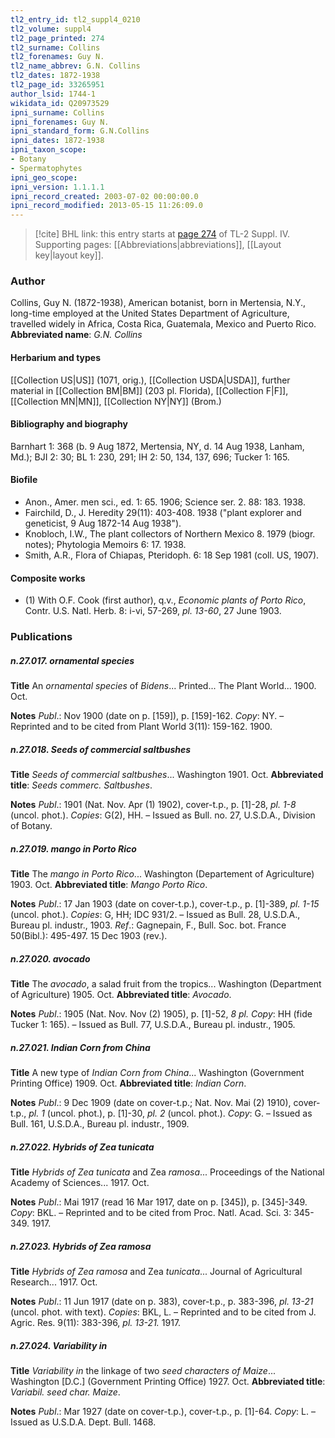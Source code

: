 ```yaml
---
tl2_entry_id: tl2_suppl4_0210
tl2_volume: suppl4
tl2_page_printed: 274
tl2_surname: Collins
tl2_forenames: Guy N.
tl2_name_abbrev: G.N. Collins
tl2_dates: 1872-1938
tl2_page_id: 33265951
author_lsid: 1744-1
wikidata_id: Q20973529
ipni_surname: Collins
ipni_forenames: Guy N.
ipni_standard_form: G.N.Collins
ipni_dates: 1872-1938
ipni_taxon_scope: 
- Botany
- Spermatophytes
ipni_geo_scope: 
ipni_version: 1.1.1.1
ipni_record_created: 2003-07-02 00:00:00.0
ipni_record_modified: 2013-05-15 11:26:09.0
---
```



> [!cite] BHL link: this entry starts at [page 274](https://www.biodiversitylibrary.org/page/33265951) of TL-2 Suppl. IV.
> Supporting pages: [[Abbreviations|abbreviations]], [[Layout key|layout key]].

### Author

Collins, Guy N. (1872-1938), American botanist, born in Mertensia, N.Y., long-time employed at the United States Department of Agriculture, travelled widely in Africa, Costa Rica, Guatemala, Mexico and Puerto Rico. 
**Abbreviated name**: *G.N. Collins*

#### Herbarium and types

[[Collection US|US]] (1071, orig.), [[Collection USDA|USDA]], further material in [[Collection BM|BM]] (203 pl. Florida), [[Collection F|F]], [[Collection MN|MN]], [[Collection NY|NY]] (Brom.)

#### Bibliography and biography

Barnhart 1: 368 (b. 9 Aug 1872, Mertensia, NY, d. 14 Aug 1938, Lanham, Md.); BJI 2: 30; BL 1: 230, 291; IH 2: 50, 134, 137, 696; Tucker 1: 165.

#### Biofile

- Anon., Amer. men sci., ed. 1: 65. 1906; Science ser. 2. 88: 183. 1938.
- Fairchild, D., J. Heredity 29(11): 403-408. 1938 ("plant explorer and geneticist, 9 Aug 1872-14 Aug 1938").
- Knobloch, I.W., The plant collectors of Northern Mexico 8. 1979 (biogr. notes); Phytologia Memoirs 6: 17. 1938.
- Smith, A.R., Flora of Chiapas, Pteridoph. 6: 18 Sep 1981 (coll. US, 1907).

#### Composite works

- (1) With O.F. Cook (first author), q.v., *Economic plants of Porto Rico*, Contr. U.S. Natl. Herb. 8: i-vi, 57-269, *pl. 13-60*, 27 June 1903.

### Publications

##### n.27.017. ornamental species

**Title**
An *ornamental species* of *Bidens*... Printed... The Plant World... 1900. Oct.

**Notes**
*Publ*.: Nov 1900 (date on p. \[159\]), p. \[159\]-162. *Copy*: NY. – Reprinted and to be cited from Plant World 3(11): 159-162. 1900.

##### n.27.018. Seeds of commercial saltbushes

**Title**
*Seeds of commercial saltbushes*... Washington 1901. Oct.
**Abbreviated title**: *Seeds commerc. Saltbushes*.

**Notes**
*Publ*.: 1901 (Nat. Nov. Apr (1) 1902), cover-t.p., p. \[1\]-28, *pl. 1-8* (uncol. phot.). *Copies*: G(2), HH. – Issued as Bull. no. 27, U.S.D.A., Division of Botany.

##### n.27.019. mango in Porto Rico

**Title**
The *mango in Porto Rico*... Washington (Departement of Agriculture) 1903. Oct.
**Abbreviated title**: *Mango Porto Rico*.

**Notes**
*Publ*.: 17 Jan 1903 (date on cover-t.p.), cover-t.p., p. \[1\]-389, *pl. 1-15* (uncol. phot.). *Copies*: G, HH; IDC 931/2. – Issued as Bull. 28, U.S.D.A., Bureau pl. industr., 1903.
*Ref*.: Gagnepain, F., Bull. Soc. bot. France 50(Bibl.): 495-497. 15 Dec 1903 (rev.).

##### n.27.020. avocado

**Title**
The *avocado*, a salad fruit from the tropics... Washington (Department of Agriculture) 1905. Oct.
**Abbreviated title**: *Avocado*.

**Notes**
*Publ*.: 1905 (Nat. Nov. Nov (2) 1905), p. \[1\]-52, *8 pl. Copy*: HH (fide Tucker 1: 165). – Issued as Bull. 77, U.S.D.A., Bureau pl. industr., 1905.

##### n.27.021. Indian Corn from China

**Title**
A new type of *Indian Corn from China*... Washington (Government Printing Office) 1909. Oct.
**Abbreviated title**: *Indian Corn*.

**Notes**
*Publ*.: 9 Dec 1909 (date on cover-t.p.; Nat. Nov. Mai (2) 1910), cover-t.p., *pl. 1* (uncol. phot.), p. \[1\]-30, *pl. 2* (uncol. phot.). *Copy*: G. – Issued as Bull. 161, U.S.D.A., Bureau pl. industr., 1909.

##### n.27.022. Hybrids of Zea tunicata

**Title**
*Hybrids of Zea tunicata* and Zea *ramosa*... Proceedings of the National Academy of Sciences... 1917. Oct.

**Notes**
*Publ*.: Mai 1917 (read 16 Mar 1917, date on p. \[345\]), p. \[345\]-349. *Copy*: BKL. – Reprinted and to be cited from Proc. Natl. Acad. Sci. 3: 345-349. 1917.

##### n.27.023. Hybrids of Zea ramosa

**Title**
*Hybrids of Zea ramosa* and Zea *tunicata*... Journal of Agricultural Research... 1917. Oct.

**Notes**
*Publ*.: 11 Jun 1917 (date on p. 383), cover-t.p., p. 383-396, *pl. 13-21* (uncol. phot. with text).
*Copies*: BKL, L. – Reprinted and to be cited from J. Agric. Res. 9(11): 383-396, *pl. 13-21.* 1917.

##### n.27.024. Variability in

**Title**
*Variability in* the linkage of two *seed characters of Maize*... Washington \[D.C.\] (Government Printing Office) 1927. Oct.
**Abbreviated title**: *Variabil. seed char. Maize*.

**Notes**
*Publ*.: Mar 1927 (date on cover-t.p.), cover-t.p., p. \[1\]-64. *Copy*: L. – Issued as U.S.D.A. Dept. Bull. 1468.


